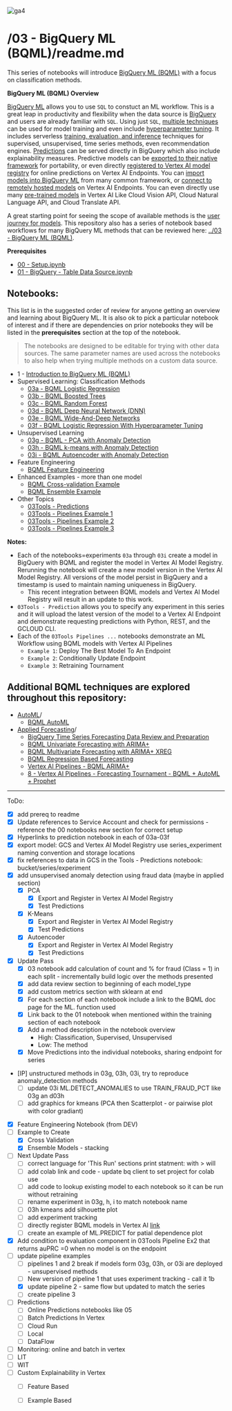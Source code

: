 ![ga4](https://www.google-analytics.com/collect?v=2&tid=G-6VDTYWLKX6&cid=1&en=page_view&sid=1&dl=statmike%2Fvertex-ai-mlops%2F03+-+BigQuery+ML+%28BQML%29&dt=readme.md)

# /03 - BigQuery ML (BQML)/readme.md

This series of notebooks will introduce [BigQuery ML (BQML)](https://cloud.google.com/bigquery/docs/bqml-introduction) with a focus on classification methods.

**BigQuery ML (BQML) Overview**

[BigQuery ML](https://cloud.google.com/bigquery/docs/bqml-introduction) allows you to use `SQL` to constuct an ML workflow.  This is a great leap in productivity and flexibility when the data source is [BigQuery](https://cloud.google.com/bigquery/docs/introduction) and users are already familiar with `SQL`. Using just `SQL`, [multiple techniques](https://cloud.google.com/bigquery/docs/bqml-introduction#model_selection_guide) can be used for model training and even include [hyperparameter tuning](https://cloud.google.com/bigquery/docs/reference/standard-sql/bigqueryml-syntax-hp-tuning-overview).  It includes serverless [training, evaluation, and inference](https://cloud.google.com/bigquery/docs/reference/standard-sql/bigqueryml-syntax-e2e-journey) techniques for supervised, unsupervised, time series methods, even recommendation engines.  [Predictions](https://cloud.google.com/bigquery/docs/reference/standard-sql/bigqueryml-syntax-inference-overview) can be served directly in BigQuery which also include explainability measures. Predictive models can be [exported to their native framework](https://cloud.google.com/bigquery/docs/reference/standard-sql/bigqueryml-syntax-export-model) for portability, or even directly [registered to Vertex AI model registry](https://cloud.google.com/bigquery/docs/managing-models-vertex) for online predictions on Vertex AI Endpoints.  You can [import models into BigQuery ML](https://cloud.google.com/bigquery/docs/reference/standard-sql/inference-overview#inference_using_imported_models) from many common framework, or [connect to remotely hosted models](https://cloud.google.com/bigquery/docs/reference/standard-sql/inference-overview#inference_using_remote_models) on Vertex AI Endpoints. You can even directly use many [pre-trained models](https://cloud.google.com/bigquery/docs/reference/standard-sql/inference-overview#pretrained-models) in Vertex AI Like Cloud Vision API, Cloud Natural Language API, and Cloud Translate API.

A great starting point for seeing the scope of available methods is the [user journey for models](https://cloud.google.com/bigquery-ml/docs/reference/standard-sql/bigqueryml-syntax-e2e-journey).  This repository also has a series of notebook based workflows for many BigQuery ML methods that can be reviewed here: [../03 - BigQuery ML (BQML)](../03%20-%20BigQuery%20ML%20(BQML)/readme.md).

**Prerequisites**
- [00 - Setup.ipynb](../00%20-%20Setup/00%20-%20Environment%20Setup.ipynb)
- [01 - BigQuery - Table Data Source.ipynb](../01%20-%20Data%20Sources/01%20-%20BigQuery%20-%20Table%20Data%20Source.ipynb)

## Notebooks:
This list is in the suggested order of review for anyone getting an overview and learning about BigQuery ML.  It is also ok to pick a particular notebook of interest and if there are dependencies on prior notebooks they will be listed in the **prerequisites** section at the top of the notebook.  

>The notebooks are designed to be editable for trying with other data sources.  The same parameter names are used across the notebooks to also help when trying multiple methods on a custom data source.

- 1 - [Introduction to BigQuery ML (BQML)](Introduction%20to%20BigQuery%20ML%20(BQML).ipynb)
- Supervised Learning: Classification Methods
    - [03a - BQML Logistic Regression](03a%20-%20BQML%20Logistic%20Regression.ipynb)
    - [03b - BQML Boosted Trees](03b%20-%20BQML%20Boosted%20Trees.ipynb)
    - [03c - BQML Random Forest](03c%20-%20BQML%20Random%20Forest.ipynb)
    - [03d - BQML Deep Neural Network (DNN)](03d%20-%20BQML%20Deep%20Neural%20Network%20(DNN).ipynb)
    - [03e - BQML Wide-And-Deep Networks](03e%20-%20BQML%20Wide-And-Deep%20Networks.ipynb)
    - [03f - BQML Logistic Regression With Hyperparameter Tuning](03f%20-%20BQML%20Logistic%20Regression%20With%20Hyperparameter%20Tuning.ipynb)
- Unsupervised Learning
    - [03g - BQML - PCA with Anomaly Detection](03g%20-%20BQML%20-%20PCA%20with%20Anomaly%20Detection.ipynb)
    - [03h - BQML k-means with Anomaly Detection](03h%20-%20BQML%20k-means%20with%20Anomaly%20Detection.ipynb)
    - [03i - BQML Autoencoder with Anomaly Detection](03i%20-%20BQML%20Autoencoder%20with%20Anomaly%20Detection.ipynb)
- Feature Engineering
    - [BQML Feature Engineering](BQML%20Feature%20Engineering.ipynb)
- Enhanced Examples - more than one model
    - [BQML Cross-validation Example](BQML%20Cross-validation%20Example.ipynb)
    - [BQML Ensemble Example](BQML%20Ensemble%20Example.ipynb)
- Other Topics
    - [03Tools - Predictions](03Tools%20-%20Predictions.ipynb)
    - [03Tools - Pipelines Example 1](03Tools%20-%20Pipelines%20Example%201.ipynb)
    - [03Tools - Pipelines Example 2](03Tools%20-%20Pipelines%20Example%202.ipynb)
    - [03Tools - Pipelines Example 3](03Tools%20-%20Pipelines%20Example%203.ipynb)


**Notes:**
- Each of the notebooks=experiments `03a` through `03i` create a model in BigQuery with BQML and register the model in Vertex AI Model Registry.  Rerunning the notebook will create a new model version in the Vertex AI Model Registry.  All versions of the model persist in BigQuery and a timestamp is used to maintain naming uniqueness in BigQuery.
    - This recent integration between BQML models and Vertex AI Model Registry will result in an update to this work.
- `03Tools - Prediction` allows you to specify any experiment in this series and it will upload the latest version of the model to a Vertex AI Endpoint and demonstrate requesting predictions with Python, REST, and the GCLOUD CLI.
- Each of the `03Tools Pipelines ...` notebooks demonstrate an ML Workflow using BQML models with Vertex AI Pipelines
    - `Example 1`: Deploy The Best Model To An Endpoint
    - `Example 2`: Conditionally Update Endpoint
    - `Example 3`: Retraining Tournament

## Additional BQML techniques are explored throughout this repository:
- [AutoML](../02%20-%20Vertex%20AI%20AutoML)/
    - [BQML AutoML](../02%20-%20Vertex%20AI%20AutoML/BQML%20AutoML.ipynb)
- [Applied Forecasting](../Applied%20Forecasting/readme.md)/
    - [BigQuery Time Series Forecasting Data Review and Preparation](../Applied%20Forecasting/BigQuery%20Time%20Series%20Forecasting%20Data%20Review%20and%20Preparation.ipynb)
    - [BQML Univariate Forecasting with ARIMA+](../Applied%20Forecasting/BQML%20Univariate%20Forecasting%20with%20ARIMA+.ipynb)
    - [BQML Multivariate Forecasting with ARIMA+ XREG](../Applied%20Forecasting/BQML%20Multivariate%20Forecasting%20with%20ARIMA+%20XREG.ipynb)
    - [BQML Regression Based Forecasting](../Applied%20Forecasting/BQML%20Regression%20Based%20Forecasting.ipynb)
    - [Vertex AI Pipelines - BQML ARIMA+](./Vertex%20AI%20Pipelines%20-%20BQML%20ARIMA+.ipynb)
    - [8 - Vertex AI Pipelines - Forecasting Tournament - BQML + AutoML + Prophet](../Applied%20Forecasting/8%20-%20Vertex%20AI%20Pipelines%20-%20Forecasting%20Tournament%20-%20BQML%20+%20AutoML%20+%20Prophet.ipynb)

---
ToDo:
- [X] add prereq to readme
- [X] Update references to Service Account and check for permissions - reference the 00 notebooks new section for correct setup
- [X] Hyperlinks to prediction notebook in each of 03a-03f
- [X] export model: GCS and Vertex AI Model Registry use series_experiment naming convention and storage locations
- [X] fix references to data in GCS in the Tools - Predictions notebook: bucket/series/experiment
- [X] add unsupervised anomaly detection using fraud data (maybe in applied section)
    - [X] PCA
        - [X] Export and Register in Vertex AI Model Registry
        - [X] Test Predictions
    - [X] K-Means
        - [X] Export and Register in Vertex AI Model Registry
        - [X] Test Predictions
    - [X] Autoencoder
        - [X] Export and Register in Vertex AI Model Registry
        - [X] Test Predictions
- [X] Update Pass
    - [X] 03 notebook add calculation of count and % for fraud (Class = 1) in each split - incrementally build logic over the methods presented
    - [X] add data review section to beginning of each model_type
    - [X] add custom metrics section with sklearn at end
    - [X] For each section of each notebook include a link to the BQML doc page for the ML. function used
    - [X] Link back to the 01 notebook when mentioned within the training section of each notebook
    - [X] Add a method description in the notebook overview
        - High: Classification, Supervised, Unsupervised 
        - Low: The method
    - [X] Move Predictions into the individual notebooks, sharing endpoint for series
- [IP] unstructured methods in 03g, 03h, 03i, try to reproduce anomaly_detection methods
    - [ ] update 03i ML.DETECT_ANOMALIES to use TRAIN_FRAUD_PCT like 03g an d03h
    - [ ] add graphics for kmeans (PCA then Scatterplot - or pairwise plot with color gradiant)
- [X] Feature Engineering Notebook (from DEV)
- [ ] Example to Create
    - [X] Cross Validation
    - [X] Ensemble Models - stacking
- [ ] Next Update Pass
    - [ ] correct language for 'This Run' sections print statment: with > will
    - [ ] add colab link and code - update bq client to set project for colab use
    - [ ] add code to lookup existing model to each notebook so it can be run without retraining
    - [ ] rename experiment in 03g, h, i to match notebook name
    - [ ] 03h kmeans add silhouette plot
    - [ ] add experiment tracking
    - [ ] directly register BQML models in Vertex AI [link](https://cloud.google.com/bigquery-ml/docs/managing-models-vertex)
    - [ ] create an example of ML.PREDICT for patial dependence plot
- [X] Add condition to evaluation component in 03Tools Pipeline Ex2 that returns auPRC =0 when no model is on the endpoint
- [ ] update pipeline examples
    - [ ] pipelines 1 and 2 break if models form 03g, 03h, or 03i are deployed - unsupervised methods
    - [ ] New version of pipeline 1 that uses experiment tracking - call it 1b
    - [X] update pipeline 2 - same flow but updated to match the series
    - [ ] create pipeline 3
- [ ] Predictions
    - [ ] Online Predictions notebooks like 05
    - [ ] Batch Predictions In Vertex
    - [ ] Cloud Run
    - [ ] Local
    - [ ] DataFlow
- [ ] Monitoring: online and batch in vertex
- [ ] LIT
- [ ] WIT
- [ ] Custom Explainability in Vertex
    - [ ] Feature Based
    - [ ] Example Based

